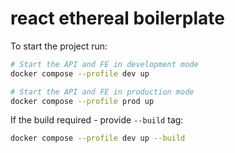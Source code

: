 # react ethereal boilerplate

To start the project run:

```bash
# Start the API and FE in development mode
docker compose --profile dev up

# Start the API and FE in production mode
docker compose --profile prod up
```

If the build required - provide `--build` tag:

```bash
docker compose --profile dev up --build
```
